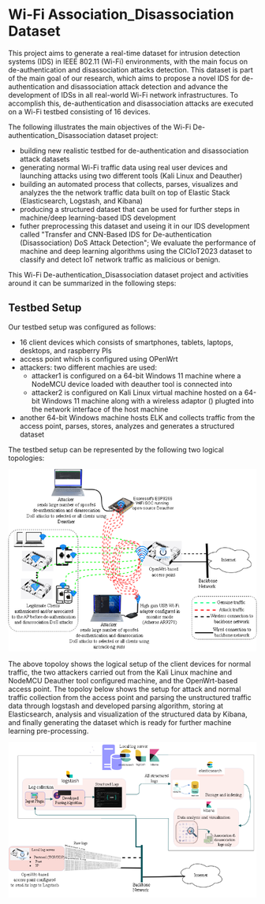 # Wi-Fi Association_Disassociation Dataset

This project aims to generate a real-time dataset for intrusion detection systems (IDS) in IEEE 802.11 (Wi-Fi) environments, with the main focus on de-authentication and disassociation attacks detection. 
This dataset is part of the main goal of our research, which aims to propose a novel IDS for de-authentication and disassociation attack detection and advance the development of IDSs in all real-world Wi-Fi network infrastructures. To accomplish this, de-authentication and disassociation attacks are executed on a Wi-Fi testbed consisting of 16 devices.

The following illustrates the main objectives of the Wi-Fi De-authentication_Disassociation dataset project:

- building new realistic testbed for de-authentication and disassociation attack datasets 
- generating normal Wi-Fi traffic data using real user devices and launching attacks using two different tools (Kali Linux and Deauther)
- building an automated process that collects, parses, visualizes and analyzes the the network traffic data built on top of Elastic Stack (Elasticsearch, Logstash, and Kibana)
- producing a structured dataset that can be used for further steps in machine/deep learning-based IDS development
- futher preprocessing this dataset and useing it in our IDS development called "Transfer and CNN-Based IDS for De-authentication (Disassociation) DoS Attack Detection";
We evaluate the performance of machine and deep learning algorithms using the CICIoT2023 dataset to classify and detect IoT network traffic as malicious or benign.

This Wi-Fi De-authentication_Disassociation dataset project and activities around it can be summarized in the following steps:

## Testbed Setup ##
Our testbed setup was configured as follows:
- 16 client devices which consists of smartphones, tablets, laptops, desktops, and raspberry PIs
- access point which is configured using OPenWrt
- attackers: two different machies are used:
  - attacker1 is configured on a 64-bit Windows 11 machine where a NodeMCU device loaded with deauther tool is connected into
  - attacker2 is configured on Kali Linux virtual machine hosted on a 64-bit Windows 11 machine along with a wireless adaptor () plugted into the network interface  of the host machine
- another  64-bit Windows machine hosts ELK and collects traffic from the access point, parses, stores, analyzes and generates a structured dataset 

The testbed setup can be represented by the following two logical topologies:

![](images/Wi-Fi_traffic_generator_and_attacks_module.png)

The above topoloy shows the logical setup of the client devices for normal traffic, the two attackers carried out from the Kali Linux machine and NodeMCU Deauther tool configured machine, and the OpenWrt-based access point. 
The topoloy below shows the setup for attack and normal traffic collection from the access point and parsing the unstructured traffic data through logstash and developed parsing algorithm, storing at Elasticsearch, analysis and visualization of the structured data by Kibana, and finally generating the dataset which is ready for further machine learning pre-processing. 

![](images/Colleting_parsing_storing_generating_module.png)

